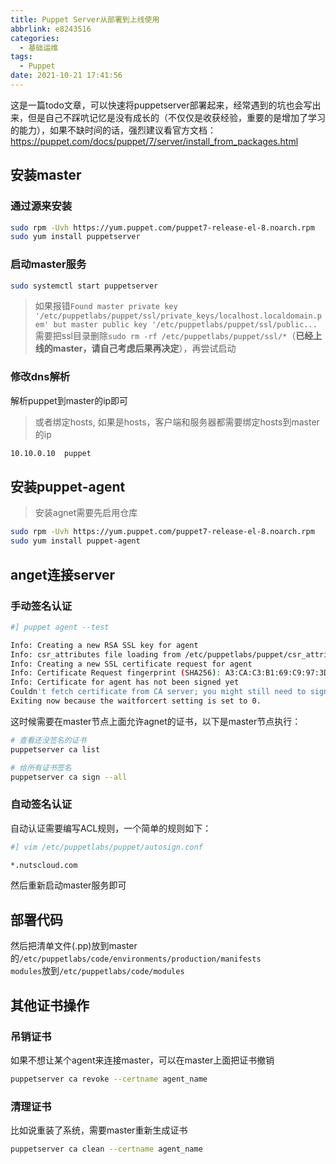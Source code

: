 ```yaml
---
title: Puppet Server从部署到上线使用
abbrlink: e8243516
categories:
  - 基础运维
tags:
  - Puppet
date: 2021-10-21 17:41:56
---
```


这是一篇todo文章，可以快速将puppetserver部署起来，经常遇到的坑也会写出来，但是自己不踩吭记忆是没有成长的（不仅仅是收获经验，重要的是增加了学习的能力），如果不缺时间的话，强烈建议看官方文档：<https://puppet.com/docs/puppet/7/server/install_from_packages.html>  

## 安装master

### 通过源来安装

```bash
sudo rpm -Uvh https://yum.puppet.com/puppet7-release-el-8.noarch.rpm
sudo yum install puppetserver
```

### 启动master服务

```bash
sudo systemctl start puppetserver
```

> 如果报错`Found master private key '/etc/puppetlabs/puppet/ssl/private_keys/localhost.localdomain.pem' but master public key '/etc/puppetlabs/puppet/ssl/public...`需要把ssl目录删除`sudo rm -rf /etc/puppetlabs/puppet/ssl/*`（**已经上线的master，请自己考虑后果再决定**），再尝试启动

### 修改dns解析

解析puppet到master的ip即可

> 或者绑定hosts, 如果是hosts，客户端和服务器都需要绑定hosts到master的ip

```txt
10.10.0.10  puppet
```

## 安装puppet-agent

> 安装agnet需要先启用仓库

```bash
sudo rpm -Uvh https://yum.puppet.com/puppet7-release-el-8.noarch.rpm
sudo yum install puppet-agent
```

## anget连接server

### 手动签名认证

```bash
#] puppet agent --test

Info: Creating a new RSA SSL key for agent
Info: csr_attributes file loading from /etc/puppetlabs/puppet/csr_attributes.yaml
Info: Creating a new SSL certificate request for agent
Info: Certificate Request fingerprint (SHA256): A3:CA:C3:B1:69:C9:97:3D:3A:BB:A4:F0:E5:15:34:A5:74:B5:86:08:E1:A9:02:A6:D4:91:12:04:6A:89:76:70
Info: Certificate for agent has not been signed yet
Couldn't fetch certificate from CA server; you might still need to sign this agent's certificate (agent).
Exiting now because the waitforcert setting is set to 0.
```

这时候需要在master节点上面允许agnet的证书，以下是master节点执行：

```bash
# 查看还没签名的证书
puppetserver ca list

# 给所有证书签名
puppetserver ca sign --all
```

### 自动签名认证

自动认证需要编写ACL规则，一个简单的规则如下：

```bash
#] vim /etc/puppetlabs/puppet/autosign.conf

*.nutscloud.com
```

然后重新启动master服务即可

## 部署代码

然后把清单文件(.pp)放到master的`/etc/puppetlabs/code/environments/production/manifests`  
`modules`放到`/etc/puppetlabs/code/modules`

## 其他证书操作

### 吊销证书

如果不想让某个agent来连接master，可以在master上面把证书撤销

```bash
puppetserver ca revoke --certname agent_name
```

### 清理证书

比如说重装了系统，需要master重新生成证书

```bash
puppetserver ca clean --certname agent_name
```
